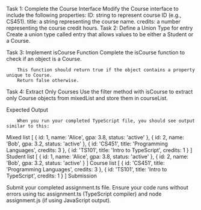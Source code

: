 Task 1: Complete the Course Interface
Modify the Course interface to include the following properties:
        ID: string to represent course ID (e.g., CS451).
        title: a string representing the course name.
        credits: a number representing the course credit hours.
Task 2: Define a Union Type for entry
        Create a union type called entry that allows values to be either a Student or a Course.

Task 3: Implement isCourse Function
        Complete the isCourse function to check if an object is a Course.

        This function should return true if the object contains a property unique to Course.
        Return false otherwise.
Task 4: Extract Only Courses
        Use the filter method with isCourse to extract only Course objects from mixedList and store them in courseList.

Expected Output

        When you run your completed TypeScript file, you should see output similar to this:

Mixed list [
  { id: 1, name: 'Alice', gpa: 3.8, status: 'active' },
  { id: 2, name: 'Bob', gpa: 3.2, status: 'active' },
  { id: 'CS451', title: 'Programming Languages', credits: 3 },
  { id: 'TS101', title: 'Intro to TypeScript', credits: 1 }
]
Student list [
  { id: 1, name: 'Alice', gpa: 3.8, status: 'active' },
  { id: 2, name: 'Bob', gpa: 3.2, status: 'active' }
]
Course list [
  { id: 'CS451', title: 'Programming Languages', credits: 3 },
  { id: 'TS101', title: 'Intro to TypeScript', credits: 1 }
]
Submission

Submit your completed assignment.ts file.
Ensure your code runs without errors using tsc assignment.ts (TypeScript compiler) and node assignment.js (if using JavaScript output).
